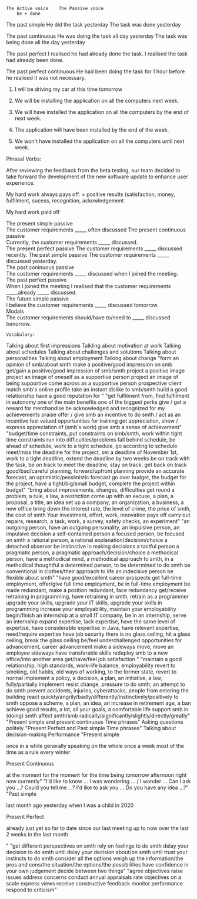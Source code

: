 	The Active voice	The Passive voice
		be + done
The past simple	He did the task yesterday	The task was done yesterday
		
The past continuous 	He was doing the task all day yesterday	The task was being done all the day yesterday 
		
The past perfect	I realised he had already done the task. 	I realised the task had already been done. 
		
The past perfect continuous	He had been doing the task for 1 hour before he realised it was not necessary.	
		
		
		
1. I will be driving my car at this time tomorrow		
		
2. We will be installing the application on all the computers next week.		
		
3. We will have installed the application on all the computers by the end of next week.		
		
4. The application will have been installed by the end of the week.		
		
5. We won't have installed the application on all the computers until next week.		
		
Phrasal Verbs:

  After reviewing the feedback from the beta testing, our team decided to take forward the development of the new software update to enhance user experience. 	
	
My hard work always pays off. = positive results (satisfaction, money, fulfilment, sucess, recognition, ackowledgement	
	
My hard work  paid off	
	
	
	
	
The present simple passive	
The customer requirements _____ often discussed	
The present continuous passive	
Currently, the customer requirements _____ discussed.	
The present perfect passive	
The customer requirements _____ discussed recently.	
The past simple passive	
The customer requirements _____ discussed yesterday.	
The past coninuous passive	
The customer requirements _____ discussed when I joined the meeting.	
The past perfect passive	
When I joined the meeting I realised that the customer requirements _____already _____ discussed.	
The future simple passive	
I believe the customer requirements _____ discussed tomorrow.	
Modals	
The customer requirements should/have to/need to _____ discussed tomorrow.	
	
	
	Vocabulary:
Talking about first impressions	Talkling about motivation at work	Talking about schedules	Talking about challenges and solutions	Talking about personalities	Talking about employment	Talking about change
"form an opinion of smb/about smth
make a positive/good impression on smb
get/gain a positive/good impression of smb/smth
project a positive image
project an image of oneself as a 
supportive person
project an image of being supportive
come across as a supportive person
prospective client
match smb's online profile
take an instant dislike to smb/smth
build a good relationship
have a good reputation for "	"get fulfilment from, find fulfilment in
autonomy 
one of the main benefits 
one of the biggest perks
give / get a reward for 
merchandise
be acknowledged and recognized for my achievements
praise 
offer / give smb an incentive to do smth  / act as an incentive
feel valued
opportunities for training
get appreciation, show / express appreciation of (smb's work)
give smb a sense of achievement"	"budget/time constraints, put constraints on smb/smth, work within tight time constraints
run into difficulties/problems
fall behind schedule, be ahead of schedule, work to a tight schedule, go according to schedule
meet/miss the deadline for the project, set a deadline of November 1st, work to a tight deadline, extend the deadline by two weeks
be on track with the task, be on track to meet the deadline, stay on track, get back on track
good/bad/careful planning, forward/upfront planning
provide an accurate forecast, an optimistic/pessimistic forecast
go over budget, the budget for the project, have a tight/big/small budget, complete the project within budget"	"bring about improvements, changes, difficulties
get round a problem, a rule, a law, a restriction
come up with an excuse, a plan, a proposal, a title, an idea
set up a company, an organization, a business, a new office
bring down the interest rate, the level of crime, the price of smth, the cost of smth
Your investment, effort, work, innovation pays off
carry out repairs, research, a task, work, a survey, safety checks, an experiment"	"an outgoing person, have an outgoing personality, 
an impulsive person, an impulsive decision
a self-contained person
a focused person, be focused on smth
a rational person, a rational explanation/decision/choice
a detached observer
be instinctive in making decisions
a tactful person
a pragmatic person, a pragmatic approach/decision/choice
a methodical person, have a methodical mind, a methodical approach to smth, in a methodical thoughtful
a determined person, to be determined to do smth
be conventional in clothes/their approach to life
an indecisive person
be flexible about smth"	"have good/excellent career prospects 
get full-time employment, offer/give full time employment, be in full-time employment
be made redundant, make a position redundant, face redundancy
get/receive retraining in programming, have retraining in smth, retrain as a programmer
upgrade your skills, upgrade your IT skills, upgrade your skills in programming
increase your employability, maintain your employability
begin/finish an internship at a small IT company, be in an internship, serve an internship
expand expertise, lack expertise, have the same level of expertise, have considerable expertise in Java, have relevant expertise, need/require expertise
have job security
there is no glass ceiling, hit a glass ceiling, break the glass ceiling
be/feel underchallenged 
opportunities for advancement, career advancement
make a sideways move, move an employee sideways 
have transferable skills 
redeploy smb to a new office/into another area
get/have/feel job satisfaction "	"maintain a good relationship, high standards, work-life balance, employability
revert to smoking, old habits, old ways of working, to the former state, revert to normal
implement a policy, a decision, a plan, an initiative, a law; fully/partially implement
resist change, pressure to do smth; an attempt to do smth
prevent accidents, injuries, cyberattacks, people from entering the building
react quickly/angrily/badly/differently/instinctively/positively to smth
oppose a scheme, a plan, an idea, an increase in retirement age, a ban
achieve good results, a lot, all your goals, a comfortable life
support smb in (doing) smth
affect smth/smb radically/significantly/slightly/directly/greatly"
"Present simple and present continuous
Time phrases"	Asking questions politely		"Present Perfect and Past simple
Time phrases"	Talking about decision-making		Performance
"Present simple 

once in a while
generally speaking
on the whole
once a week
most of the time
as a rule
every winter

Present Continuous

at the moment
for the moment
for the time being
tomorrow afternoon
right now
currently"	"I'd like to know ...
I was wondering ... / I wonder ...
Can I ask you ...?
Could you tell me ...?
I'd like to ask you ...
Do you have any idea ...?"		"Past simple

last month
ago
yesterday
when I was a child
in 2020

Present Perfect

already
just
yet
so far
to date
since our last meeting
up to now
over the last 2 weeks
in the last month

"	"get different perspectives on smth
rely on feelings to do smth
delay your decision to do smth until
delay your decision about/on smth until
trust your instincts to do smth
consider all the options
weigh up the information/the pros and cons/the situation/the options/the possibilities
have confidence in your own judgement
decide between two things"		"agree objectives
raise issues
address concerns
conduct annual appraisals
rate objectives on a scale
express views
receive constructive feedback
monitor performance
respond to criticism"
	
	
	
	
	
	
	
	
